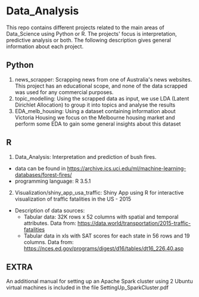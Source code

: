 # Data_Analysis
This repo contains different projects related to the main areas of Data_Science using Python or R. The projects' focus is interpretation, predictive analysis or both. The following description gives general information about each project.
## Python
1. news_scrapper: Scrapping news from one of Australia's news websites. This project has an educational scope, and none of the data scrapped was used for any commercial purposes.
2. topic_modelling: Using the scrapped data as input, we use LDA (Latent Dirichlet Allocation) to group it into topics and analyse the results
3. EDA_melb_housing: Using a dataset containing information about Victoria Housing we focus on the Melbourne housing market and perform some EDA to gain some general insights about this dataset

## R
1. Data_Analysis: Interpretation and prediction of bush fires.
* data can be found in https://archive.ics.uci.edu/ml/machine-learning-databases/forest-fires/
* programming language: R 3.5.1
2. Visualization/shiny_app_usa_traffic: Shiny App using R for interactive visualization of traffic fatalities in the US - 2015
* Description of data sources:
  - Tabular data: 32K rows x 52 columns with spatial and temporal attributes. Data from: https://data.world/transportation/2015-traffic-fatalities
  - Tabular data in xls with SAT scores for each state in 56 rows and 19 columns. Data from: https://nces.ed.gov/programs/digest/d16/tables/dt16_226.40.asp

## EXTRA
An additional manual for setting up an Apache Spark cluster using 2 Ubuntu virtual machines is included in the file SettingUp_SparkCluster.pdf 
